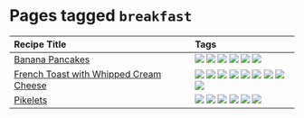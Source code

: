 # Pages tagged `breakfast`

|Recipe Title|Tags
|:---|:---|
|[Banana Pancakes](../recipes/bananapancakes.md)|[![](https://img.shields.io/badge/tag-breakfast-8a534c)](../tags/breakfast.md) [![](https://img.shields.io/badge/tag-fast-e7673c)](../tags/fast.md) [![](https://img.shields.io/badge/tag-fried-d5a11)](../tags/fried.md) [![](https://img.shields.io/badge/tag-simple-fecb83)](../tags/simple.md) [![](https://img.shields.io/badge/tag-stovetop-91514)](../tags/stovetop.md) [![](https://img.shields.io/badge/tag-vegetarian-8344b1)](../tags/vegetarian.md)|
|[French Toast with Whipped Cream Cheese](../recipes/frenchtoastwhippedcreamcheese.md)|[![](https://img.shields.io/badge/tag-amazing-062ab)](../tags/amazing.md) [![](https://img.shields.io/badge/tag-breakfast-8a534c)](../tags/breakfast.md) [![](https://img.shields.io/badge/tag-dairy-1754e4)](../tags/dairy.md) [![](https://img.shields.io/badge/tag-dessert-94b8ca)](../tags/dessert.md) [![](https://img.shields.io/badge/tag-fried-d5a11)](../tags/fried.md) [![](https://img.shields.io/badge/tag-large_quantity-9acea8)](../tags/large_quantity.md) [![](https://img.shields.io/badge/tag-messy-32f6f2)](../tags/messy.md) [![](https://img.shields.io/badge/tag-mine-ab4f55)](../tags/mine.md) [![](https://img.shields.io/badge/tag-vegetarian-8344b1)](../tags/vegetarian.md)|
|[Pikelets](../recipes/pikelets.md)|[![](https://img.shields.io/badge/tag-breakfast-8a534c)](../tags/breakfast.md) [![](https://img.shields.io/badge/tag-dairy-1754e4)](../tags/dairy.md) [![](https://img.shields.io/badge/tag-dessert-94b8ca)](../tags/dessert.md) [![](https://img.shields.io/badge/tag-family-427cd)](../tags/family.md) [![](https://img.shields.io/badge/tag-fried-d5a11)](../tags/fried.md) [![](https://img.shields.io/badge/tag-vegetarian-8344b1)](../tags/vegetarian.md)|
